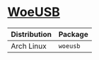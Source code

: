 # [WoeUSB](https://github.com/WoeUSB/WoeUSB)

| Distribution | Package  |
| ------------ | -------- |
| Arch Linux   | `woeusb` |
